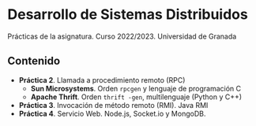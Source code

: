 # Desarrollo de Sistemas Distribuidos

Prácticas de la asignatura. Curso 2022/2023. Universidad de Granada

## Contenido

 - **Práctica 2**. Llamada a procedimiento remoto (RPC)
    - **Sun Microsystems**. Orden `rpcgen` y lenguaje de programación C
    - **Apache Thrift**. Orden `thrift -gen`, multilenguaje (Python y C++)
 - **Práctica 3**. Invocación de método remoto (RMI). Java RMI
 - **Práctica 4**. Servicio Web. Node.js, Socket.io y MongoDB.